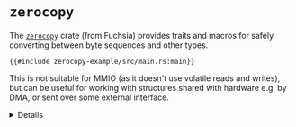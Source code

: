 # `zerocopy`

The [`zerocopy`][1] crate (from Fuchsia) provides traits and macros for safely converting between
byte sequences and other types.

```rust,editable,compile_fail
{{#include zerocopy-example/src/main.rs:main}}
```

This is not suitable for MMIO (as it doesn't use volatile reads and writes), but can be useful for
working with structures shared with hardware e.g. by DMA, or sent over some external interface.

<details>

* `FromBytes` can be implemented for types for which any byte pattern is valid, and so can safely be
  converted from an untrusted sequence of bytes.
* Attempting to derive `FromBytes` for these types would fail, because `RequestType` doesn't use all
  possible u32 values as discriminants, so not all byte patterns are valid.
* `zerocopy::byteorder` has types for byte-order aware numeric primitives.
* Run the example with `cargo run` under `src/bare-metal/useful-crates/zerocopy-example/`. (It won't
  run in the Playground because of the crate dependency.)

</details>

[1]: https://docs.rs/zerocopy/
